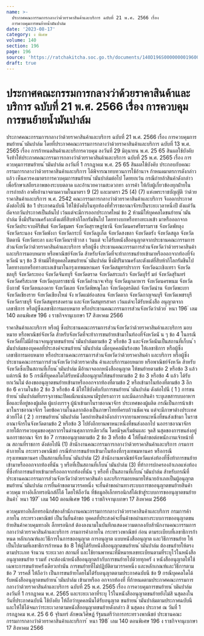 ```yaml
---
name: >-
  ประกาศคณะกรรมการกลางว่าด้วยราคาสินค้าและบริการ ฉบับที่ 21 พ.ศ. 2566 เรื่อง 
  การควบคุมการขนย้ายน้ำมันปาล์ม
date: '2023-08-17'
category: ง พิเศษ
volume: 140
section: 196
page: 196
source: 'https://ratchakitcha.soc.go.th/documents/140D196S0000000019600.pdf'
draft: true
---
```


# ประกาศคณะกรรมการกลางว่าด้วยราคาสินค้าและบริการ ฉบับที่ 21 พ.ศ. 2566 เรื่อง  การควบคุมการขนย้ายน้ำมันปาล์ม

ประกาศคณะกรรมการกลางว่าด้วยราคาสินค้าและบริการ ฉบับที่ 21 พ.ศ. 2566 เรื่อง การควบคุมการขนย้ายน ้ามันปาล์ม โดยที่ประกาศคณะกรรมการกลางว่าด้วยราคาสินค้าและบริการ ฉบับที่ 13 พ.ศ. 2565 เรื่อง การก้าหนดสินค้าและบริการควบคุม ลงวันที่ 29 มิถุนายน พ.ศ. 25 65 สินผลใช้บังคับ จึงท้าให้ประกาศคณะกรรมการกลางว่าด้วยราคาสินค้าและบริการ ฉบับที่ 25 พ.ศ. 2565 เรื่อง การควบคุมการขนย้ายน ้ามันปาล์ม ลงวันที่ 1 กรกฎาคม พ.ศ. 25 65 สินผลใช้บังคับ ประกอบกับคณะกรรมการกลางว่าด้วยราคาสินค้าและบริการ ได้พิจารณาทบทวนการใช้อ้านาจ ก้าหนดมาตรการดังกล่าวแล้ว เห็นควรคงมาตรการควบคุมการขนย้ายน ้ามันปาล์มต่อไป โดยยกเว้น กรณีถ่ายล้าสินค้าดังกล่าว เพื่อรักษาเสถียรภาพของระบบตลาด และอ้านวยความสะดวกทา งการค้า ให้กับผู้เกี่ยวข้องทุกฝ่ายในการถ่ายล้า อาศัยอ้านาจตามความในมาตรา 9 (2) และมาตรา 25 (4) (7) แห่งพระราชบัญญัติ ว่าด้วยราคาสินค้าและบริการ พ.ศ. 2542 คณะกรรมการกลางว่าด้วยราคาสินค้าและบริการ จึงออกประกาศ ดังต่อไปนี ข้อ 1 ประกาศฉบับนี ให้ใช้บังคับในทุกท้องที่ทั่วราชอาณาจักรเป็นระยะเวลาหนึ่งปี ตังแต่วันถัดจากวันประกาศเป็นต้นไป เว้นแต่จะมีการออกประกาศใหม่ ข้อ 2 ห้ามมิให้บุคคลใดขนย้ายน ้ามันปาล์ม ซึ่งมีปริมาณครังละตังแต่ยี่สิบห้ากิโลกรัมขึนไป โดยทางบกหรือทางทะเลเข้า มาหรือออกจากจังหวัดประจวบคีรีขันธ์ จังหวัดชุมพร จังหวัดสุราษฎร์ธานี จังหวัดนครศรีธรรมราช จังหวัดพัทลุง จังหวัดระนอง จังหวัดพังงา จังหวัดกระบี่ จังหวัดภูเก็ต จังหวัดสงขลา จังหวัดตรัง จังหวัดสตูล จังหวัดปัตตานี จังหวัดยะลา และจังหวัดนราธิวาส เ ว้นแต่ จะได้รับหนังสืออนุญาตจากประธานคณะกรรมการส่วนจังหวัดว่าด้วยราคาสินค้าและบริการ หรือผู้ซึ่ง ประธานคณะกรรมการส่วนจังหวัดว่าด้วยราคาสินค้าและบริการมอบหมาย หรือพาณิชย์จังหวัด ส้าหรับจังหวัดที่จะท้าการขนย้ายเข้ามาหรือออกจากท้องที่จังหวัดนั นๆ ข้อ 3 ห้ามมิให้บุคคลใดขนย้ายน ้ามันปาล์ม ซึ่งมีปริมาณครังละตังแต่ยี่สิบห้ากิโลกรัมขึนไป โดยทางบกหรือทางทะเลเข้ามาในกรุงเทพมหานคร จังหวัดสมุทรปราการ จังหวัดฉะเชิงเทรา จังหวัดชลบุรี จังหวัดระยอง จังหวัดจันทบุรี จังหวัดตราด จังหวัดสระแก้ว จังหวัดบุรีรั มย์ จังหวัดสุรินทร์ จังหวัดศรีสะเกษ จังหวัดอุบลราชธานี จังหวัดอ้านาจเจริญ จังหวัดมุกดาหาร จังหวัดนครพนม จังหวัดบึงกาฬ จังหวัดหนองคาย จังหวัดเลย จังหวัดพิษณุโลก จังหวัดอุตรดิตถ์ จังหวัดน่าน จังหวัดพะเยา จังหวัดเชียงราย จังหวัดเชียงใหม่ จัง หวัดแม่ฮ่องสอน จังหวัดตาก จังหวัดกาญจนบุรี จังหวัดเพชรบุรี จังหวัดราชบุรี จังหวัดสมุทรสงคราม และจังหวัดสมุทรสาคร เว้นแต่จะได้รับหนังสือ อนุญาตจากเลขาธิการ หรือผู้ซึ่งเลขาธิการมอบหมาย หรือประธานคณะกรรมการส่วนจังหวัดว่าด้วย ้ หนา 196 ่ เลม 140 ตอนพิเศษ 196 ง ราชกิจจานุเบกษา 17 สิงหาคม 2566

ราคาสินค้าและบริการ หรือผู้ ซึ่งประธานคณะกรรมการส่วนจังหวัดว่าด้วยราคาสินค้าและบริการ มอบหมาย หรือพาณิชย์จังหวัด ส้าหรับจังหวัดที่จะท้าการขนย้ายเข้ามาในท้องที่จังหวัดนั น ๆ ข้อ 4 ในกรณีจังหวัดที่ไม่มีอ้านาจอนุญาตขนย้ายน ้ามันปาล์มตามข้อ 2 หรือข้อ 3 และจังหวัดนันเป็นสถานที่เก็บน ้ามันปาล์มของบุคคลที่ประสงค์จะขนย้ายน ้ามันปาล์ม เมื่อบุคคลนันร้องขอ ให้เลขาธิการ หรือผู้ซึ่งเลขาธิการมอบหมาย หรือประธานคณะกรรมการส่วนจังหวัดว่าด้วยราคาสินค้า และบริการ หรือผู้ซึ่งประธานคณะกรรมการส่วนจังหวัดว่าด้วยราคาสิน ค้าและบริการมอบหมาย หรือพาณิชย์จังหวัด ส้าหรับจังหวัดซึ่งเป็นสถานที่เก็บน ้ามันปาล์ม มีอ้านาจออกหนังสืออนุญาต ให้ขนย้ายตามข้อ 2 หรือข้อ 3 แล้วแต่กรณี ข้อ 5 กรณีที่บุคคลใดได้รับหนังสืออนุญาตให้ขนย้ายตามข้อ 2 ข้อ 3 หรือข้อ 4 แล้ว ได้รับยกเว้นไม่ ต้องขออนุญาตขนย้ายเข้ามาหรือออกจากท้องที่ตามข้อ 2 หรือเข้ามาในท้องที่ตามข้อ 3 อีก ข้อ 6 ความในข้อ 2 ข้อ 3 หรือข้อ 4 มิให้ใช้บังคับกับการขนย้ายน ้ามันปาล์ม ดังต่อไปนี ( 1 ) การขนย้ายน ้ามันปาล์มที่บรรจุภาชนะปิดผนึกแน่นหนามีรูปทรงถาวร และมีฉลากสินค้า ระบุเลขสารบบอาหาร ชื่อและที่อยู่ของผู้ผลิต ผู้แบ่งบรรจุ ผู้น้าเข้ามาในราชอาณาจักร ประเทศของผู้ผลิต กรณีเป็นการน้าเข้ามาในราชอาณาจักร โดยข้อความในฉลากต้องเป็นภาษาไทยที่ครบถ้วนชัดเจน แต่จะมีภาษาต่างประเทศด้วยก็ได้ ( 2 ) การขนย้ายน ้ามันปาล์ม โดยถ่ายสินค้าดังกล่าวจากยานพาหนะหนึ่งที่ขนส่งเข้ามา ในราชอาณาจักรในจังหวัดตามข้อ 2 หรือข้อ 3 ไปยังอีกยานพาหนะหนึ่งที่ขนส่งออกไป นอกราชอาณาจักร ภายใต้การควบคุมของศุลกากรในด่านศุลกากรเดียวกัน โดยมีจุดเริ่มต้นและ จุดสิ นสุดของการขนส่งอยู่นอกราชอาณา จักร ข้อ 7 การขออนุญาตตามข้อ 2 ข้อ 3 หรือข้อ 4 ให้ยื่นค้าขอต่อพนักงานเจ้าหน้าที่ ณ สถานที่ราชการ ดังต่อไปนี (1) ส้านักงานคณะกรรมการกลางว่าด้วยราคาสินค้าและบริการ กรมการค้าภายใน กระทรวงพาณิชย์ กรณีท้าการขนย้ายเข้ามาในท้องที่กรุงเทพมหานคร หรือกรณีกรุงเทพมหานคร เป็นสถานที่เก็บน ้ามันปาล์ม (2) ส้านักงานพาณิชย์จังหวัดแห่งท้องที่ซึ่งท้าการขนย้ายเข้ามาหรือออกจากท้องที่นัน ๆ หรือที่เป็นสถานที่เก็บน ้ามันปาล์ม (3) ที่ท้าการปกครองอ้าเภอแห่งท้องที่ซึ่งท้าการขนย้ายเข้ามาหรือออกจากท้องที่นัน ๆ หรือที่ เป็นสถานที่เก็บน ้ามันปาล์ม ส้าหรับกรณีที่ประธานคณะกรรมการส่วนจังหวัดว่าด้วยราคาสินค้า และบริการมอบหมายให้นายอ้าเภอเป็นผู้อนุญาตขนย้ายน ้ามันปาล์ม การยื่นค้าขอตามวรรคหนึ่ง จะยื่นค้าขอผ่านทางระบบการขออนุญาตขนย้ายสินค้าควบคุม ทางอิเล็กทรอนิกส์ก็ได้ โดยให้ถือวัน ที่ข้อมูลอิเล็กทรอนิกส์ได้เข้าสู่ระบบการขออนุญาตขนย้ายสินค้า ้ หนา 197 ่ เลม 140 ตอนพิเศษ 196 ง ราชกิจจานุเบกษา 17 สิงหาคม 2566

ควบคุมทางอิเล็กทรอนิกส์ของส้านักงานคณะกรรมการกลางว่าด้วยราคาสินค้าและบริการ กรมการค้าภายใน กระทรวงพาณิชย์ เป็นวันยื่นค้าขอ บุคคลที่ประสงค์จะยื่นค้าขอผ่านทางระบบการขออนุญาตขนย้ายสินค้าควบคุมทางอิเ ล็กทรอนิกส์ ต้องลงนามในบันทึกแสดงความตกลงกับส้านักงานคณะกรรมการกลางว่าด้วยราคาสินค้าและบริการ กรมการค้าภายใน กระทรวงพาณิชย์ ก่อน ตามระเบียบที่เลขาธิการก้าหนด หลักเกณฑ์และวิธีการในการขออนุญาต การอนุญาต แบบหนังสืออนุญาต และวิธีการขนย้าย ให้เป็นไปตามที่เลขาธิการก้าหนด ข้อ 8 ให้ผู้ได้รับหนังสืออนุญาตขนย้ายน ้ามันปาล์ม ต้องขนย้ายให้ตรงตามประเภท จ้านวน ระยะเวลา สถานที่ และใช้ยานพาหนะที่มีหมายเลขทะเบียนตามที่ระบุไว้ในหนังสืออนุญาตขนย้าย รวมทั งจะต้องน้าหนังสืออนุญาตก้ากับการขนย้ายไปด้วยทุกครั ง หนังสืออนุญาตให้ใช้เฉพาะการขนย้ายครังเดียวเท่านัน การขนย้ายที่ไม่ปฏิบัติตามวรรคหนึ่ง และหลักเกณฑ์และวิธีการตามข้อ 7 วรรคสี่ ให้ถือว่า เป็นการขนย้ายโดยไม่ได้รับอนุญาตตามประกาศฉบับนี ข้อ 9 กรณีบุคคลใดได้รับหนังสืออนุญาตขนย้ายน ้ามันปาล์ม เข้ามาหรืออ อกจากท้องที่ ที่ก้าหนดตามประกาศคณะกรรมการกลางว่าด้วยราคาสินค้าและบริการ ฉบับที่ 25 พ.ศ. 2565 เรื่อง การควบคุมการขนย้ายน ้ามันปาล์ม ลงวันที่ 1 กรกฎาคม พ.ศ. 2565 และระยะเวลาที่ระบุ ไว้ในหนังสืออนุญาตขนย้ายยังไม่สิ นสุดลงในวันที่ประกาศฉบับนี ใช้บังคับ ให้ถือว่าบุคคลนันได้รับอนุญาต ขนย้ายน ้ามันปาล์มตามประกาศฉบับนี และให้ใช้ได้จนกว่าระยะเวลาตามหนังสืออนุญาตขนย้ายดังกล่าว สิ นสุดลง ประกาศ ณ วันที่ 1 กรกฎาคม พ.ศ. 25 6 6 จุรินทร์ ลักษณวิศิษฏ์ รัฐมนตรีว่าการกระทรวงพาณิชย์ ประธานคณะกรรมการกลางว่าด้วยราคาสินค้าและบริการ ้ หนา 198 ่ เลม 140 ตอนพิเศษ 196 ง ราชกิจจานุเบกษา 17 สิงหาคม 2566
